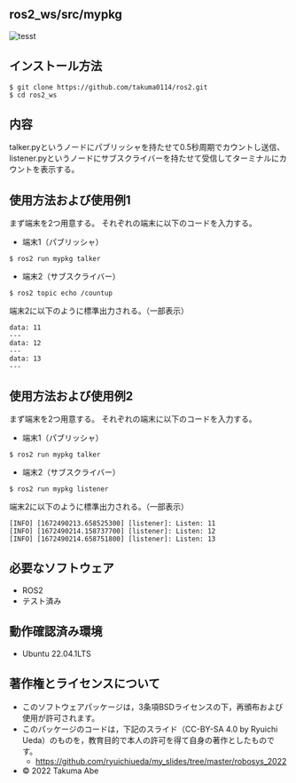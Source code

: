 ## ros2_ws/src/mypkg

![tesst](https://github.com/takuma0114/ros2/actions/workflows/test.yml/badge.svg)

## インストール方法
```
$ git clone https://github.com/takuma0114/ros2.git
$ cd ros2_ws
```

## 内容
talker.pyというノードにパブリッシャを持たせて0.5秒周期でカウントし送信、
listener.pyというノードにサブスクライバーを持たせて受信してターミナルにカウントを表示する。

## 使用方法および使用例1
まず端末を2つ用意する。
それぞれの端末に以下のコードを入力する。
* 端末1（パブリッシャ）
```
$ ros2 run mypkg talker
```
* 端末2（サブスクライバー）
```
$ ros2 topic echo /countup
```
端末2に以下のように標準出力される。（一部表示）
```
data: 11
---
data: 12
---
data: 13
---
```

## 使用方法および使用例2
まず端末を2つ用意する。
それぞれの端末に以下のコードを入力する。
* 端末1（パブリッシャ）
```
$ ros2 run mypkg talker
```
* 端末2（サブスクライバー）
```
$ ros2 run mypkg listener
```
端末2に以下のように標準出力される。（一部表示）
```
[INFO] [1672490213.658525300] [listener]: Listen: 11
[INFO] [1672490214.158737700] [listener]: Listen: 12
[INFO] [1672490214.658751800] [listener]: Listen: 13
```

## 必要なソフトウェア
* ROS2
 * テスト済み

## 動作確認済み環境
* Ubuntu 22.04.1LTS

## 著作権とライセンスについて
* このソフトウェアパッケージは，3条項BSDライセンスの下，再頒布および使用が許可されます。
* このパッケージのコードは，下記のスライド（CC-BY-SA 4.0 by Ryuichi Ueda）のものを，教育目的で本人の許可を得て自身の著作としたものです。
    * https://github.com/ryuichiueda/my_slides/tree/master/robosys_2022
* © 2022 Takuma Abe

